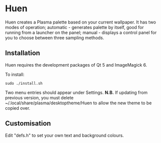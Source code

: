 # Huen
Huen creates a Plasma palette based on your current wallpaper. It has two modes of operation; automatic - generates palette by itself, good for running from a launcher on the panel; manual - displays a control panel for you to choose between three sampling methods. 

## Installation
Huen requires the development packages of Qt 5 and ImageMagick 6.  

To install:

``` 
sudo ./install.sh
```

Two  menu entries should appear under Settings. __N.B.__ If updating from previous version, you must delete ~/.local/share/plasma/desktoptheme/Huen to allow the new theme to be copied over.

## Customisation
Edit "defs.h" to set your own text and background colours.  
